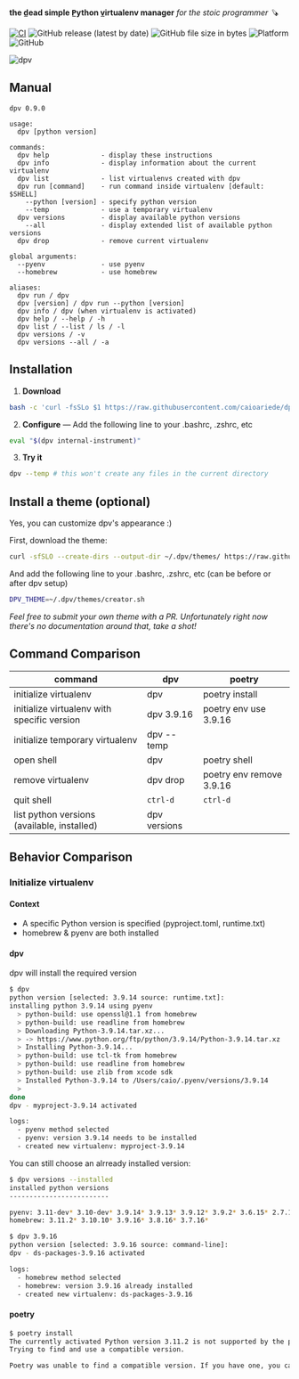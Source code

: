 **the d̲ead simple P̲ython v̲irtualenv manager** *for the stoic programmer 🪚*  

[![CI](https://github.com/caioariede/dpv/actions/workflows/ci.yml/badge.svg)](https://github.com/caioariede/dpv/actions/workflows/ci.yml)
![GitHub release (latest by date)](https://img.shields.io/github/v/release/caioariede/dpv)
![GitHub file size in bytes](https://img.shields.io/github/size/caioariede/dpv/src/dpv)
![Platform](https://img.shields.io/badge/platform-linux%20and%20macos-lightgrey)
![GitHub](https://img.shields.io/github/license/caioariede/dpv)

![dpv](https://user-images.githubusercontent.com/55533/229202838-c2e73bbd-3943-43d1-8c3f-be02f64a88db.gif)

## Manual

```
dpv 0.9.0

usage:
  dpv [python version]

commands:
  dpv help             - display these instructions
  dpv info             - display information about the current virtualenv
  dpv list             - list virtualenvs created with dpv
  dpv run [command]    - run command inside virtualenv [default: $SHELL]
    --python [version] - specify python version
    --temp             - use a temporary virtualenv
  dpv versions         - display available python versions
    --all              - display extended list of available python versions
  dpv drop             - remove current virtualenv

global arguments:
  --pyenv              - use pyenv
  --homebrew           - use homebrew

aliases:
  dpv run / dpv
  dpv [version] / dpv run --python [version]
  dpv info / dpv (when virtualenv is activated)
  dpv help / --help / -h
  dpv list / --list / ls / -l
  dpv versions / -v
  dpv versions --all / -a
```

## Installation

1. **Download**

```bash
bash -c 'curl -fsSLo $1 https://raw.githubusercontent.com/caioariede/dpv/HEAD/src/dpv && chmod +x $1' -- /usr/local/bin/dpv
```

2. **Configure** — Add the following line to your .bashrc, .zshrc, etc

```bash
eval "$(dpv internal-instrument)"
```

3. **Try it**

```bash
dpv --temp # this won't create any files in the current directory
```

## Install a theme (optional)

Yes, you can customize dpv's appearance :)

First, download the theme:

```bash
curl -sfSLO --create-dirs --output-dir ~/.dpv/themes/ https://raw.githubusercontent.com/caioariede/dpv/HEAD/themes/creator.sh
```

And add the following line to your .bashrc, .zshrc, etc (can be before or after dpv setup)

```bash
DPV_THEME=~/.dpv/themes/creator.sh
```

_Feel free to submit your own theme with a PR. Unfortunately right now there's no documentation around that, take a shot!_

## Command Comparison

| command                                     | dpv          | poetry                   |
| --                                          | --           | --                       |
| initialize virtualenv                       | dpv          | poetry install           |
| initialize virtualenv with specific version | dpv 3.9.16   | poetry env use 3.9.16    |
| initialize temporary virtualenv             | dpv --temp   |                          |
| open shell                                  | dpv          | poetry shell             |
| remove virtualenv                           | dpv drop     | poetry env remove 3.9.16 |
| quit shell                                  | `ctrl-d`     | `ctrl-d`                 |
| list python versions (available, installed) | dpv versions |                          |

## Behavior Comparison

### Initialize virtualenv

#### Context

* A specific Python version is specified (pyproject.toml, runtime.txt)
* homebrew & pyenv are both installed

#### dpv

dpv will install the required version

```bash
$ dpv
python version [selected: 3.9.14 source: runtime.txt]:
installing python 3.9.14 using pyenv
  > python-build: use openssl@1.1 from homebrew
  > python-build: use readline from homebrew
  > Downloading Python-3.9.14.tar.xz...
  > -> https://www.python.org/ftp/python/3.9.14/Python-3.9.14.tar.xz
  > Installing Python-3.9.14...
  > python-build: use tcl-tk from homebrew
  > python-build: use readline from homebrew
  > python-build: use zlib from xcode sdk
  > Installed Python-3.9.14 to /Users/caio/.pyenv/versions/3.9.14
  >
done
dpv - myproject-3.9.14 activated

logs:
  - pyenv method selected
  - pyenv: version 3.9.14 needs to be installed
  - created new virtualenv: myproject-3.9.14
```

You can still choose an alrready installed version:

```bash
$ dpv versions --installed
installed python versions
-------------------------

pyenv: 3.11-dev* 3.10-dev* 3.9.14* 3.9.13* 3.9.12* 3.9.2* 3.6.15* 2.7.18*
homebrew: 3.11.2* 3.10.10* 3.9.16* 3.8.16* 3.7.16*

$ dpv 3.9.16
python version [selected: 3.9.16 source: command-line]:
dpv - ds-packages-3.9.16 activated

logs:
  - homebrew method selected
  - homebrew: version 3.9.16 already installed
  - created new virtualenv: ds-packages-3.9.16
```

#### poetry

```bash
$ poetry install
The currently activated Python version 3.11.2 is not supported by the project (3.9.14).
Trying to find and use a compatible version.

Poetry was unable to find a compatible version. If you have one, you can explicitly use it via the "env use" command.
```

